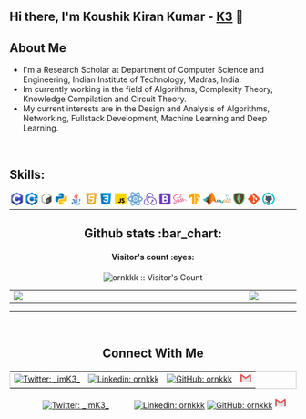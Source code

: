 ## Hi there, I'm Koushik Kiran Kumar - [K3][website] 👋

## About Me

- I'm a Research Scholar at Department of Computer Science and Engineering, Indian Institute of Technology, Madras, India.
- Im currently working in the field of Algorithms, Complexity Theory, Knowledge Compilation and Circuit Theory. 
- My current interests are in the Design and Analysis of Algorithms, Networking, Fullstack Development, Machine Learning and Deep Learning.

<br />

## Skills:

<img align="left" alt="C" width="26px" src="./Icons/c.png"/>
<img align="left" alt="Cpp" width="26px" src="./Icons/c++.png"/>
<img align="left" alt="Bash" width="26px" src="./Icons/bash.png"/>
<img align="left" alt="Python" width="26px" src="./Icons/python.png"/>
<img align="left" alt="Java" width="26px" src="./Icons/java.png"/>
<img align="left" alt="HTML" width="26px" src="./Icons/html.png"/>
<img align="left" alt="CSS" width="26px" src="./Icons/css.png"/>
<img align="left" alt="JavaScript" width="26px" src="./Icons/js.gif"/>
<img align="left" alt="React" width="26px" src="./Icons/react.gif"/>
<img align="left" alt="Redux" width="26px" src="./Icons/redux.png"/>
<img align="left" alt="BootStrap" width="26px" src="./Icons/bs.png"/>
<img align="left" alt="SaSS" width="26px" src="./Icons/sass.png"/>
<img align="left" alt="Tensorflow" width="26px" src="./Icons/tf.png"/>
<img align="left" alt="Matlab" width="26px" src="./Icons/matlab.png"/>
<img align="left" alt="MySQL" width="26px" src="./Icons/mysql.png"/>
<img align="left" alt="MongoDB" width="26px" src="./Icons/mdb.png"/>
<img align="left" alt="Git" width="26px" src="./Icons/git.png"/>
<img align="left" alt="Github" width="26px" src="./Icons/github.gif"/>

<br />

---

<h2 align="center">Github stats :bar_chart:</h2>

<h4 align="center">Visitor's count :eyes:</h4>

<p align="center"><img src="https://profile-counter.glitch.me/{ornkkk}/count.svg" alt="ornkkk :: Visitor's Count" /></p>

<center>
  <table>
    <tr>
        <td><img width="400px" align="left" src="https://github-readme-stats.vercel.app/api/top-langs/?username=ornkkk&hide=html, jupyter notebook&layout=compact&show_icons=true&theme=dracula" /></td>
        <td><img width="495px" align="left" src="https://github-readme-stats.vercel.app/api?username=ornkkk&show_icons=true&count_private=true&theme=dracula" /></td>
    </tr>   
  </table>
</center>  

---

<br />

<h2 align="center">Connect With Me</h2>

<table align="center" style="border: 1px solid #CCC;border-collapse:collapse;">
    <tr style="border: none;">
        <td style="border: none;"><a href="https://twitter.com/_imK3_"><img src="https://img.shields.io/twitter/follow/_imK3_?style=social" alt="Twitter: _imK3_"></a></td>
        <td style="border: none;"><a href="https://www.linkedin.com/in/ornkkk/"><img src="https://img.shields.io/badge/-ornkkk-blue?style=flat-square&logo=Linkedin&logoColor=white&link=https://www.linkedin.com/in/ornkkk/" alt="Linkedin: ornkkk"></a></td>
        <td style="border: none;"><a href="https://github.com/ornkkk"><img src="https://img.shields.io/github/followers/ornkkk?label=follow&style=social" alt="GitHub: ornkkk"></a></td>
        <td style="border: none;"><a href="mailto:ornkkk@gmail.com"><img src="./Icons/gmail.png" alt="GitHub: ornkkk" width="20px" height="20px" alt="Gmail: ornk3.2104"></a></td> 
    </tr>   
</table>
 

<p align="center">
  <a style="padding:40px;" href="https://twitter.com/_imK3_"><img src="https://img.shields.io/twitter/follow/_imK3_?style=social" alt="Twitter: _imK3_"></a>
  <a href="https://www.linkedin.com/in/ornkkk/"><img src="https://img.shields.io/badge/-ornkkk-blue?style=flat-square&logo=Linkedin&logoColor=white&link=https://www.linkedin.com/in/ornkkk/" alt="Linkedin: ornkkk"></a>   
  <a href="https://github.com/ornkkk"><img src="https://img.shields.io/github/followers/ornkkk?label=follow&style=social" alt="GitHub: ornkkk"></a>   
  <a href="mailto:ornkkk@gmail.com"><img src="./Icons/gmail.png" alt="GitHub: ornkkk" width="20px" height="20px" alt="Gmail: ornk3.2104"></a>
 </p>
              

</details>

[website]: https://scholars.iitm.ac.in:443/profile/CS19S014
[gmail]: mailto:ornk3.2104@gmail.com
[instagram]: https://instagram.com/_its_k3_
[linkedin]: https://linkedin.com/in/ornkkk
[codepen]: https://codepen.io/ornkkk
[Twitter]: https://www.twitter.com/_imK3_


